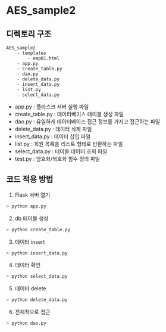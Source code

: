 # AES_sample2

## 디렉토리 구조
```
AES_sample2  
    - templates  
        - emp01.html  
    - app.py   
    - create_table.py  
    - dao.py  
    - delete_data.py  
    - insert_data.py  
    - list.py  
    - select_data.py  
```  

- app.py : 플라스크 서버 실행 파일  
- create_table.py : 데이터베이스 테이블 생성 파일  
- dao.py : 유일하게 데이터베이스 접근 정보를 가지고 접근하는 파일  
- delete_data.py : 데이터 삭제 파일  
- insert_data.py : 데이터 삽입 파일  
- list.py : 회원 목록을 리스트 형태로 반환하는 파일  
- select_data.py : 테이블 데이터 조회 파일  
- test.py : 암호화/복호화 함수 정의 파일

## 코드 적용 방법
1. Flask 서버 열기
```python
> python app.py
```
2. db 테이블 생성
```python
> python create_table.py
```
3. 데이터 insert
```python
> python insert_data.py
```
4. 데이터 확인
```python
> python select_data.py
```  
5. 데이터 delete
```python
> python delete_data.py
```  
6. 전체적으로 접근
```python
> python dao.py
```